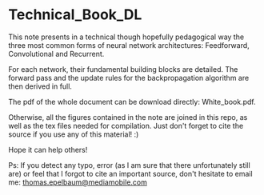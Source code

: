 # Technical_Book_DL

This note presents in a technical though hopefully pedagogical way the three most common forms of neural network architectures: Feedforward, Convolutional and Recurrent.

For each network, their fundamental building blocks are detailed. The forward pass and the update rules for the backpropagation algorithm are then derived in full.

The pdf of the whole document can be download directly: White_book.pdf.

Otherwise, all the figures contained in the note are joined in this repo, as well as the tex files needed for compilation. Just don't forget to cite the source if you use any of this material! :)

Hope it can help others!

Ps: If you detect any typo, error (as I am sure that there unfortunately still are) or feel that I forgot to cite an important source, don't hesitate to email me:  thomas.epelbaum@mediamobile.com 
